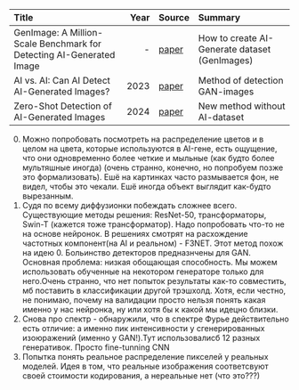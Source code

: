 | Title                                                                  | Year | Source                                                                                                           | Summary |
| :--------------------------------------------------------------------- | ---: | :--------------------------------------------------------------------------------------------------------------- | :---------- |
| GenImage: A Million-Scale Benchmark for Detecting AI-Generated Image                    | - | [paper]([https://ieeexplore.ieee.org/abstract/document/9075201/authors#authors](https://proceedings.neurips.cc/paper_files/paper/2023/file/f4d4a021f9051a6c18183b059117e8b5-Paper-Datasets_and_Benchmarks.pdf))| How to create AI-Generate dataset (GenImages)         |
| AI vs. AI: Can AI Detect AI-Generated Images?                     | 2023 | [paper](https://www.mdpi.com/2313-433X/9/10/199)| Method of detection GAN-images        |
| Zero-Shot Detection of AI-Generated Images                     | 2024 | [paper](https://www.mdpi.com/2313-433X/9/10/199](https://arxiv.org/pdf/2409.15875))| New method without AI-dataset     |


0) Можно попробовать посмотреть на распределение цветов и в целом на цвета, которые используются в AI-гене, есть ощущение, что они одновременно более четкие и мыльные (как будто более мультяшные иногда) (очень странно, конечно, но попробуем позже это формализовать). Ешё на картинках часто размывается фон, не видел, чтобы это чекали. Ешё иногда объект выглядит как-будто вырезанным.
1) Судя по всему диффузионки побеждать сложнее всего. Существующие методы решения: ResNet-50, трансформаторы, Swin-T (кажется тоже трансформатор). Надо попробовать что-то не на основе нейронок. В решениях смотрят на расхождение частотных компонент(на AI и реальном) - F3NET. Этот метод похож на идею 0. Больинство детекторов предназнчены для GAN. Основная проблема: низкая обощающая способность. Мы можем использовать обученные на некотором генераторе только для него.Очень странно, что нет попыток результаты как-то совместить, мб поставить в классификации другой трэшхолд. Хотя, если честно, не понимаю, почему на валидации просто нельзя понять какая именно у нас нейронка, ну или хотя бы к какой мы идецно близки.
2) Снова про спектр - обнаружили, что в спектре Фурье действительно есть отличие: а именно пик интенсивности у сгенерированных изоюражений (именно у GAN!).Тут использовалисб 12 разных генеративок. Просто fine-tunning СNN
3) Попытка понять реальное распределение пикселей у реальных моделей. Идея в том, что реальные изображения соответсвуют своей стоимости кодирования, а нереальные нет (что это???)
